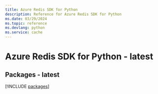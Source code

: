 ```yaml
---
title: Azure Redis SDK for Python
description: Reference for Azure Redis SDK for Python
ms.date: 03/29/2024
ms.topic: reference
ms.devlang: python
ms.service: cache
---
```

# Azure Redis SDK for Python - latest
## Packages - latest
[!INCLUDE [packages](redis-index.md)]